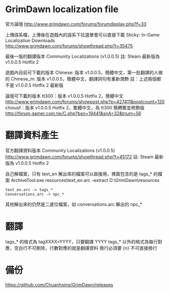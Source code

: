 GrimDawn localization file
========

官方論壇
http://www.grimdawn.com/forums/forumdisplay.php?f=33

上傳語系檔，上傳後在遊戲內的語系下拉選單會可以直接下載
Sticky: In-Game Localization Downloads
	http://www.grimdawn.com/forums/showthread.php?t=35475

最後一版的翻譯版本
Community Localizations (v1.0.0.5)
註: Steam 最新版為 v1.0.0.5 Hotfix 2

遊戲內目前可下載的版本
Chinese: 版本 v1.0.0.5，簡體中文，第一批翻譯的人做的
Chinese_m: 版本 v1.0.0.5，簡體中文，翻譯詞句有重新潤飾
註：上述兩個都不是 v1.0.0.5 Hotfix 2 最新版

論壇可下載的版本
tt300：版本 v1.0.0.5 Hotfix 2，簡體中文
	http://www.grimdawn.com/forums/showpost.php?p=427411&postcount=120
chiousf：版本 v1.0.0.5 Hotfix 2，繁體中文，為 tt300 簡轉繁並修飾版
	http://forum.gamer.com.tw/C.php?bsn=19441&snA=32&tnum=56

翻譯資料產生
========

官方翻譯資料版本
Community Localizations (v1.0.0.5)
	http://www.grimdawn.com/forums/showthread.php?t=45172
註: Steam 最新版為 v1.0.0.5 Hotfix 2

自己解檔案，只有 text_en 解出來的檔案可以直接用，裡面包含的是 tags_* 的檔案
ArchiveTool.exe resources\text_en.arc -extract D:\GrimDawn\resources

	text_en.arc -> tags_*
	Conversations.arc -> npc_*

其他解出來的仍然是二進位檔案，如 conversations.arc 解出的 npc_*

翻譯
========

tags_* 的格式為 tagXXXX=YYYY，只要翻譯 YYYY
tags_* 以外的格式為每行對應，空白行不可刪除，行數對應的就是翻譯資料
換行必須要 {n} 不可直接換行

備份
========

https://github.com/Chuanhsing/GrimDawn/releases
